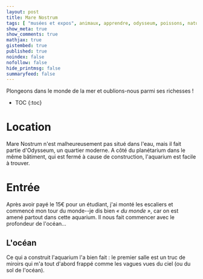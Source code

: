 ```yaml
---
layout: post
title: Mare Nostrum
tags: [ "musées et expos", animaux, apprendre, odysseum, poissons, nature ]
show_meta: true
show_comments: true
mathjax: true
gistembed: true
published: true
noindex: false
nofollow: false
hide_printmsg: false
summaryfeed: false
---
```


Plongeons dans le monde de la mer et oublions-nous parmi ses richesses !

* TOC
{:toc}

# Location

Mare Nostrum n'est malheureusement pas situé dans l'eau, mais il fait partie
d'Odysseum, un quartier moderne. A côté du planétarium dans le même bâtiment,
qui est fermé à cause de construction, l'aquarium est facile à trouver.

# Entrée

Après avoir payé le 15€ pour un étudiant, j'ai monté les escaliers et commencé
mon tour du monde--je dis bien *« du monde »*, car on est amené partout dans
cette aquarium. Il nous fait commencer avec le profondeur de l'océan…

## L'océan

Ce qui a construit l'aquarium l'a bien fait : le premier salle est un truc de
miroirs qui m'a tout d'abord frappé comme les vagues vues du ciel (ou du sol de
l'océan).

<!--
vim: spell spelllang=fr
-->
